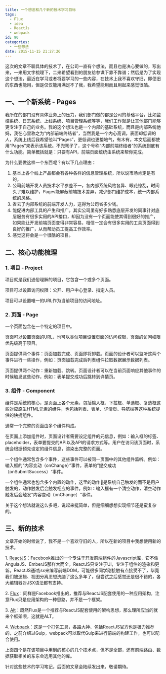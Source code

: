 ```yaml
---
title: 一个想法和几个新的技术学习目标
tags:
  - Flux
  - idea
  - ReactJs
  - webpack
id: 90
categories:
  - 一些想法
date: 2015-11-15 21:27:26
---
```


这次的文章不聊具体的技术了，在公司一直有个想法，而且也是决心要做的，写出来，一来用文字梳理下，二来希望看到的朋友给参谋下靠不靠谱；然后是为了实现这个想法，最近在学习或者将要学习的一些内容，在技术上我不喜欢守旧，即便旧的东西也能用，但是仅仅能用满足不了我，我希望能用而且用起来感觉很酷。

## 一、一个新系统 - Pages

我所在的部门没有具体业务上的压力，我们部门做的都是公司的基础平台，比如监控系统、日志系统、上线系统、项目管理系统等等，我们工作就是让其他部门能够更专注于自己的业务。我的这个想法也是一个内部的基础系统，而且是内部系统他妈，我在心里称之为“内部前端终结者”，当然我是一个内心高调，表面却低调的人，系统上线后我希望他叫“Pages”，更低调也更接地气，有木有，本文后面都使用“Pages”来表示该系统。不兜弯子了，这个号称“内部前端终结者”的系统到底有什么功能。简单概括就是：只要有API，前端页面统统由系统来帮你完成。

<!--more-->

为什么要做这样一个东西呢？有以下几点理由：

1.  基本上各个线上产品都会有各种各样的信息管理系统，所以说市场肯定是有的。
2.  公司前端开发人员技术水平参差不一，各内部系统风格各异、眼花缭乱，时间久了难以维护，Pages能屏蔽前端技术差异，减少部门维护成本，统一内部系统的风格。
3.  省去了内部系统的前端开发人力，这得为公司省多少钱。
4.  能促进内部工具的产生和推广。其实公司里有好多熟悉底层开发的同事针对底层服务有很多实用的API接口，却因为没有一个页面能使其得到很好的推广，如果能让开发前端页面变得非常容易，相信一定会有很多实用的工具页面得到良好的推广，从而帮助员工提高工作效率。
5.  感觉这将会是一个很酷的项目。

## 二、核心功能梳理

### 1\. 项目 - Project

项目就是我们通俗理解的项目，它包含一个或多个页面。

项目可以设置访问权限：公开、用户中心登录、指定人员。

项目可以设置唯一的URL作为当前项目的访问地址。

### 2\. 页面 - Page

一个页面包含在一个特定的项目中。

页面可以设置页面的URL，也可以类似项目设置页面的访问权限，页面的访问权限优先级高于项目。

页面提供两个事件：页面加载完成、页面即将卸载。页面的设计者可以监听这两个事件进行一些操作，例如：页面加载完成后列表组件拉取数据展示数据列表。

页面提供两个动作：重新加载、跳转。页面设计者可以在当前页面响应其他事件的时候触发这些动作，例如：表单提交成功后跳转到详情页。

### 3\. 组件 - Component

组件是系统的核心，是页面上各个元素，包括输入框、下拉框、单选框、复选框这些对应原生HTML元素的组件，也包括列表、表单、详情页、导航栏等这种系统提供的快捷组件。

通常一个完整的页面由多个组件构成。

在页面上添加组件时，页面设计者需要设定组件的元信息，例如：输入框的标签、placeholder，表单要提交的API以及API的请求方式等。用户在访问该页面时，系统会根据预先设定的组件信息，渲染出完整的页面。

一个组件通常包含多个事件，这些事件可以被同一页面中的其他组件监听。例如：输入框的“内容变动（onChange）”事件，表单的”提交成功（onSubmitSuccess）“事件。

一个组件通常也包含多个内置的动作，这里的动作是系统自己触发的而不是用户触发的，动作触发后会触发相应的事件。例如：输入框有一个清空动作，清空动作触发后会触发”内容变动（onChange）“事件。

关于这个想法就说这么多吧，说起来挺简单，但是细细想想实现细节还是蛮复杂的。

## 三、新的技术

文章开始的时候说了，我不是一个喜欢守旧的人，所以在新的项目中我想使用新的技术。

1\. [ReactJS](https://facebook.github.io/react/)：Facebook推出的一个专注于开发前端组件的Javascript库，它不像AngulaJS、EmberJS那样大而全，ReactJS只专注于UI，专注于组件的渲染和更新。ReactJS通过jsx来编写前端DOM，可能很多同学刚接触有点接受不了，毕竟我们被逻辑、视图分离思想洗脑了这么多年了，但尝试之后感觉还是很不错的，各大编辑器对JSX语法都有支持。

2\. [Flux](https://facebook.github.io/flux/docs/overview.html)：同样是Facebook推出的，推荐与ReactJS配套使用的一种应用架构，注意Flux只是应用架构的一种思路，并不是一个框架。

3\. [Alt](http://alt.js.org/)：既然Flux是一个推荐与ReactJS配套使用的架构思想，那么理所应当的就来个框架呗，这就是ALT。

4\. [Webpack](http://webpack.github.io/)：这是一个打包工具，各路大神、包括ReactJS官方也是极力推荐的，之前介绍过Gulp，webpack可以取代Gulp来进行前端的构建工作，也可以配合使用。

上面四个是在该项目中用到的核心的几个技术点，但不是全部，还有前端路由、数据获取相关的东东会选用其他的库。

针对这些技术的学习笔记，后面的文章会陆续发出来，敬请期待。
